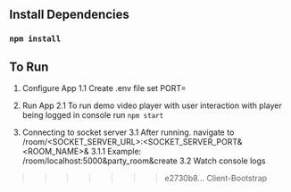 ## Install Dependencies
### `npm install`

## To Run
1. Configure App
    1.1 Create .env file set PORT=<PORT>

2. Run App
    2.1 To run demo video player with user interaction with player being logged in console run `npm start`

3. Connecting to socket server
    3.1 After running. navigate to /room/<SOCKET_SERVER_URL>:<SOCKET_SERVER_PORT&<ROOM_NAME>&<ACTION>
        3.1.1 Example: /room/localhost:5000&party_room&create
    3.2 Watch console logs
>>>>>>> e2730b8... Client-Bootstrap
